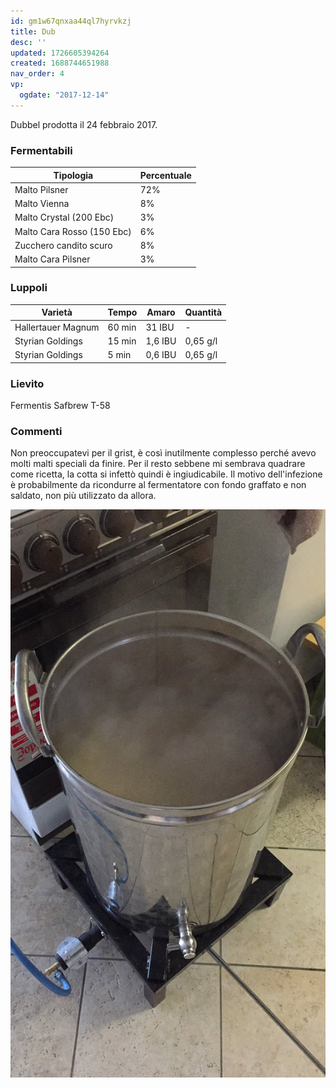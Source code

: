 ```yaml
---
id: gm1w67qnxaa44ql7hyrvkzj
title: Dub
desc: ''
updated: 1726605394264
created: 1688744651988
nav_order: 4
vp:
  ogdate: "2017-12-14"
---
```

Dubbel prodotta il 24 febbraio 2017.

### Fermentabili

| Tipologia                  | Percentuale |
|----------------------------|-------------|
| Malto Pilsner              | 72%         |
| Malto Vienna               | 8%          |
| Malto Crystal (200 Ebc)    | 3%          |
| Malto Cara Rosso (150 Ebc) | 6%          |
| Zucchero candito scuro     | 8%          |
| Malto Cara Pilsner         | 3%          |

### Luppoli

| Varietà            | Tempo  | Amaro   | Quantità |
|--------------------|--------|---------|----------|
| Hallertauer Magnum | 60 min | 31 IBU  | -        |
| Styrian Goldings   | 15 min | 1,6 IBU | 0,65 g/l |
| Styrian Goldings   | 5 min  | 0,6 IBU | 0,65 g/l |

### Lievito

Fermentis Safbrew T-58

### Commenti

Non preoccupatevi per il grist, è così inutilmente complesso perché avevo molti malti speciali da finire. Per il resto sebbene mi sembrava quadrare come ricetta, la cotta si infettò quindi è ingiudicabile.
Il motivo dell'infezione è probabilmente da ricondurre al fermentatore con fondo graffato e non saldato, non più utilizzato da allora.

![image](./assets/images/cottadub.jpg)
